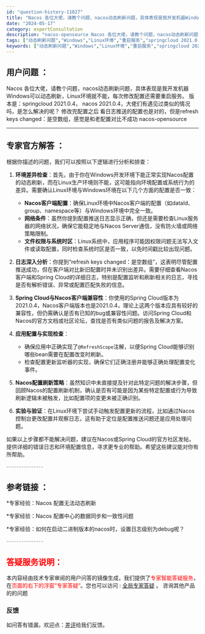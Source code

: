 ```yaml
---
id: "question-history-11027"
title: "Nacos 各位大佬，请教个问题，nacos动态刷新问题，具体表现是我开发机器Windows可以动态刷新，Linux环境就不能，每次修改配置还需要重启服务。版本是：springcloud 2021.0.4， nacos 2021.0.4，大佬们有遇见过类似的情况吗，是怎么解决的呢？修改完配置之后 看日志推送的配置也是对的，但是refresh keys changed：是空数组，感觉是和老配置对比不成功 nacos-opensource"
date: "2024-05-17"
category: expertConsultation
description: "nacos-opensource Nacos 各位大佬，请教个问题，nacos动态刷新问题，具体表现是我开发机器Windows可以动态刷新，Linux环境就不能，每次修改配置还需要重启服务。版本是：springcloud 2021.0.4， nacos 2021.0.4，大佬们有遇见过类似的情况吗，是怎么解决的呢？修改完配置之后 看日志推送的配置也是对的，但是refresh keys changed：是空数组，感觉是和老配置对比不成功"
tags: ["动态刷新问题","Windows","Linux环境","重启服务","springcloud 2021.0.4","nacos 2021.0.4","配置推送","refresh keys changed","空数组"]
keywords: ["动态刷新问题","Windows","Linux环境","重启服务","springcloud 2021.0.4","nacos 2021.0.4","配置推送","refresh keys changed","空数组"]
---
```


## 用户问题 ： 
 Nacos 各位大佬，请教个问题，nacos动态刷新问题，具体表现是我开发机器Windows可以动态刷新，Linux环境就不能，每次修改配置还需要重启服务。
版本是：springcloud 2021.0.4， nacos 2021.0.4，大佬们有遇见过类似的情况吗，是怎么解决的呢？
修改完配置之后 看日志推送的配置也是对的，但是refresh keys changed：是空数组，感觉是和老配置对比不成功 nacos-opensource 

---------------
## 专家官方解答 ：

根据你描述的问题，我们可以按照以下逻辑进行分析和排查：

1. **环境差异检查**：首先，由于你在Windows开发环境下能正常实现Nacos配置的动态刷新，而在Linux生产环境则不能，这可能指向环境配置或系统行为的差异。需要确认Linux环境与Windows环境在以下几个方面的配置是否一致：
   - **Nacos客户端配置**：确保Linux环境中Nacos客户端的配置（如dataId、group、namespace等）与Windows环境中完全一致。
   - **网络条件**：虽然你提到配置推送日志显示正确，但还是需要检查Linux服务器的网络状况，确保它能稳定地与Nacos Server通信，没有防火墙或网络策略限制。
   - **文件权限与系统时区**：Linux系统中，应用程序可能因权限问题无法写入文件或读取配置，同时检查系统时区是否一致，以免时间戳比较出现问题。

2. **日志深入分析**：你提到“refresh keys changed：是空数组”，这表明尽管配置推送成功，但在客户端对比新旧配置时并未识别出差异。需要仔细查看Nacos客户端和Spring Cloud的详细日志，特别是配置监听和刷新相关的日志，寻找是否有解析错误、异常或配置匹配失败的信息。

3. **Spring Cloud与Nacos客户端兼容性**：你使用的Spring Cloud版本为2021.0.4，Nacos客户端版本也是2021.0.4，理论上这两个版本应具有较好的兼容性，但仍需确认是否有已知的bug或兼容性问题。访问Spring Cloud和Nacos的官方文档或社区论坛，查找是否有类似问题的报告及解决方案。

4. **应用配置与实现检查**：
   - 确保应用中正确实现了`@RefreshScope`注解，以便Spring Cloud能够识别哪些bean需要在配置改变时刷新。
   - 检查配置更新监听器的实现，确保它们正确注册并能够正确处理配置变化事件。

5. **Nacos配置刷新策略**：虽然知识中未直接提及针对此特定问题的解决步骤，但回顾Nacos的配置刷新机制，确认是否有可能是因为某些特定配置或行为导致刷新逻辑未被触发，比如配置项的变更未被正确识别。

6. **实验与验证**：在Linux环境下尝试手动触发配置更新的流程，比如通过Nacos控制台更改配置并观察日志，这有助于定位是配置推送问题还是应用处理问题。

如果以上步骤都不能解决问题，建议在Nacos或Spring Cloud的官方社区发帖，提供详细的错误日志和环境配置信息，寻求更专业的帮助。希望这些建议能对你有所帮助。


<font color="#949494">---------------</font> 


## 参考链接 ：

*专家经验：Nacos 配置无法动态刷新 
 
 *专家经验：Nacos 配置中心的数据同步和一致性问题 
 
 *专家经验：如何在启动二进制版本的nacos时，设置日志级别为debug呢？ 


 <font color="#949494">---------------</font> 
 


## <font color="#FF0000">答疑服务说明：</font> 

本内容经由技术专家审阅的用户问答的镜像生成，我们提供了<font color="#FF0000">专家智能答疑服务</font>，在<font color="#FF0000">页面的右下的浮窗”专家答疑“</font>。您也可以访问 : [全局专家答疑](https://opensource.alibaba.com/chatBot) 。 咨询其他产品的的问题

### 反馈
如问答有错漏，欢迎点：[差评](https://ai.nacos.io/user/feedbackByEnhancerGradePOJOID?enhancerGradePOJOId=13716)给我们反馈。
